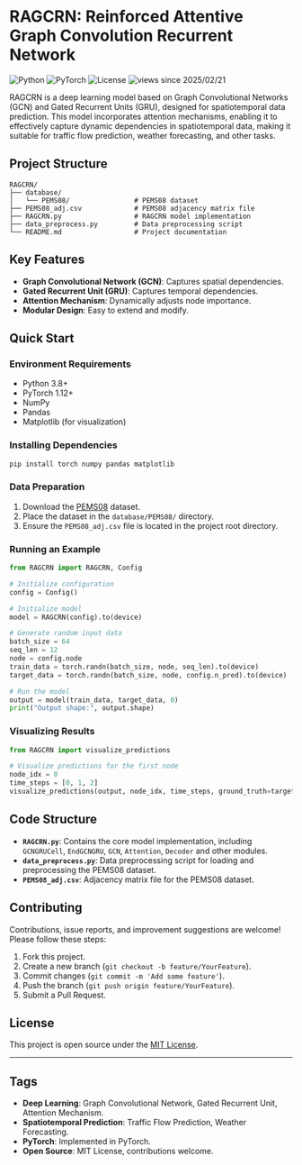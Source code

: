 # RAGCRN: Reinforced Attentive Graph Convolution Recurrent Network

![Python](https://img.shields.io/badge/Python-3.8%2B-blue)
![PyTorch](https://img.shields.io/badge/PyTorch-1.12%2B-orange)
![License](https://img.shields.io/badge/License-MIT-green)
![views since 2025/02/21](https://komarev.com/ghpvc/?username=muying&color=5865f2)

RAGCRN is a deep learning model based on Graph Convolutional Networks (GCN) and Gated Recurrent Units (GRU), designed for spatiotemporal data prediction. This model incorporates attention mechanisms, enabling it to effectively capture dynamic dependencies in spatiotemporal data, making it suitable for traffic flow prediction, weather forecasting, and other tasks.

## Project Structure

```
RAGCRN/
├── database/
│   └── PEMS08/                # PEMS08 dataset
├── PEMS08_adj.csv             # PEMS08 adjacency matrix file
├── RAGCRN.py                  # RAGCRN model implementation
├── data_preprocess.py         # Data preprocessing script
└── README.md                  # Project documentation
```

## Key Features

- **Graph Convolutional Network (GCN)**: Captures spatial dependencies.
- **Gated Recurrent Unit (GRU)**: Captures temporal dependencies.
- **Attention Mechanism**: Dynamically adjusts node importance.
- **Modular Design**: Easy to extend and modify.

## Quick Start

### Environment Requirements

- Python 3.8+
- PyTorch 1.12+
- NumPy
- Pandas
- Matplotlib (for visualization)

### Installing Dependencies

```bash
pip install torch numpy pandas matplotlib
```

### Data Preparation

1. Download the [PEMS08](https://github.com/chenyang2031/RAGCRN/tree/main/database/PEMS08) dataset.
2. Place the dataset in the `database/PEMS08/` directory.
3. Ensure the `PEMS08_adj.csv` file is located in the project root directory.

### Running an Example

```python
from RAGCRN import RAGCRN, Config

# Initialize configuration
config = Config()

# Initialize model
model = RAGCRN(config).to(device)

# Generate random input data
batch_size = 64
seq_len = 12
node = config.node
train_data = torch.randn(batch_size, node, seq_len).to(device)
target_data = torch.randn(batch_size, node, config.n_pred).to(device)

# Run the model
output = model(train_data, target_data, 0)
print("Output shape:", output.shape)
```

### Visualizing Results

```python
from RAGCRN import visualize_predictions

# Visualize predictions for the first node
node_idx = 0
time_steps = [0, 1, 2]
visualize_predictions(output, node_idx, time_steps, ground_truth=target_data)
```

## Code Structure

- **`RAGCRN.py`**: Contains the core model implementation, including `GCNGRUCell`, `EndGCNGRU`, `GCN`, `Attention`, `Decoder` and other modules.
- **`data_preprocess.py`**: Data preprocessing script for loading and preprocessing the PEMS08 dataset.
- **`PEMS08_adj.csv`**: Adjacency matrix file for the PEMS08 dataset.

## Contributing

Contributions, issue reports, and improvement suggestions are welcome! Please follow these steps:

1. Fork this project.
2. Create a new branch (`git checkout -b feature/YourFeature`).
3. Commit changes (`git commit -m 'Add some feature'`).
4. Push the branch (`git push origin feature/YourFeature`).
5. Submit a Pull Request.

## License

This project is open source under the [MIT License](LICENSE).

---

## Tags

- **Deep Learning**: Graph Convolutional Network, Gated Recurrent Unit, Attention Mechanism.
- **Spatiotemporal Prediction**: Traffic Flow Prediction, Weather Forecasting.
- **PyTorch**: Implemented in PyTorch.
- **Open Source**: MIT License, contributions welcome.
